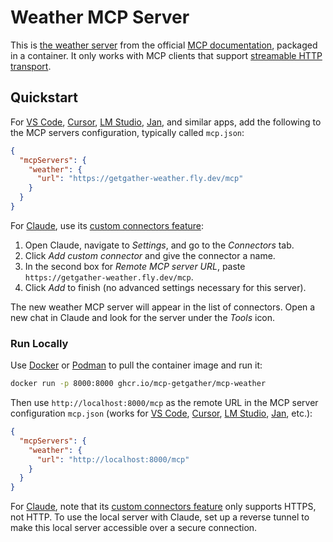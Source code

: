 # Weather MCP Server

This is [the weather server](https://modelcontextprotocol.io/quickstart/server) from the official [MCP documentation](https://modelcontextprotocol.io/docs/), packaged in a container. It only works with MCP clients that support [streamable HTTP transport](https://modelcontextprotocol.io/docs/learn/architecture#transport-layer).

## Quickstart

For [VS Code](https://code.visualstudio.com/docs/copilot/customization/mcp-servers), [Cursor](https://docs.cursor.com/en/context/mcp), [LM Studio](https://lmstudio.ai/docs/app/plugins/mcp), [Jan](https://docs.jan.ai/jan/mcp/), and similar apps, add the following to the MCP servers configuration, typically called `mcp.json`:

```json
{
  "mcpServers": {
    "weather": {
      "url": "https://getgather-weather.fly.dev/mcp"
    }
  }
}
```

For [Claude](https://claude.ai/), use its [custom connectors feature](https://support.anthropic.com/en/articles/11175166-getting-started-with-custom-connectors-using-remote-mcp):

1. Open Claude, navigate to _Settings_, and go to the _Connectors_ tab.
2. Click _Add custom connector_ and give the connector a name.
3. In the second box for _Remote MCP server URL_, paste `https://getgather-weather.fly.dev/mcp`.
4. Click _Add_ to finish (no advanced settings necessary for this server).

The new weather MCP server will appear in the list of connectors. Open a new chat in Claude and look for the server under the _Tools_ icon.

### Run Locally

Use [Docker](https://docker.com) or [Podman](https://podman.io) to pull the container image and run it:

```bash
docker run -p 8000:8000 ghcr.io/mcp-getgather/mcp-weather
```

Then use `http://localhost:8000/mcp` as the remote URL in the MCP server configuration `mcp.json` (works for [VS Code](https://code.visualstudio.com/docs/copilot/customization/mcp-servers), [Cursor](https://docs.cursor.com/en/context/mcp), [LM Studio](https://lmstudio.ai/docs/app/plugins/mcp), [Jan](https://docs.jan.ai/jan/mcp/), etc.):

```json
{
  "mcpServers": {
    "weather": {
      "url": "http://localhost:8000/mcp"
    }
  }
}
```

For [Claude](https://claude.ai/), note that its [custom connectors feature](https://support.anthropic.com/en/articles/11175166-getting-started-with-custom-connectors-using-remote-mcp) only supports HTTPS, not HTTP. To use the local server with Claude, set up a reverse tunnel to make this local server accessible over a secure connection.
